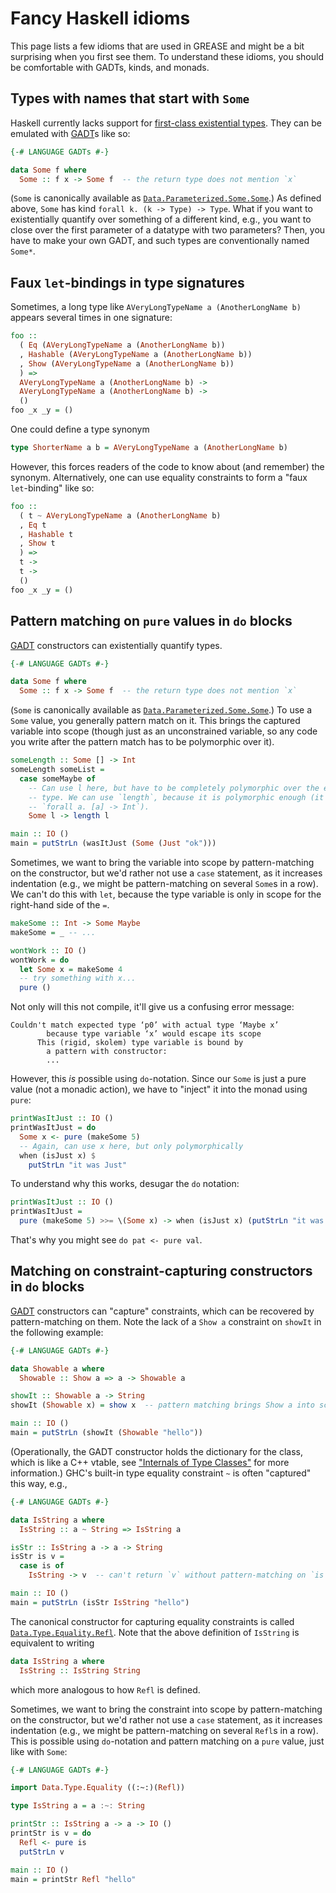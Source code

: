 # Fancy Haskell idioms

This page lists a few idioms that are used in GREASE and might be a bit
surprising when you first see them. To understand these idioms, you should be
comfortable with GADTs, kinds, and monads.

## Types with names that start with `Some`

Haskell currently lacks support for [first-class existential types]. They can be
emulated with [GADT]s like so:
```haskell
{-# LANGUAGE GADTs #-}

data Some f where
  Some :: f x -> Some f  -- the return type does not mention `x`
```
(`Some` is canonically available as [`Data.Parameterized.Some.Some`].) As
defined above, `Some` has kind `forall k. (k -> Type) -> Type`. What if you want
to existentially quantify over something of a different kind, e.g., you want to
close over the first parameter of a datatype with two parameters? Then, you have
to make your own GADT, and such types are conventionally named `Some*`.

[first-class existential types]: https://github.com/ghc-proposals/ghc-proposals/pull/473

## Faux `let`-bindings in type signatures

Sometimes, a long type like `AVeryLongTypeName a (AnotherLongName b)` appears
several times in one signature:
```haskell
foo ::
  ( Eq (AVeryLongTypeName a (AnotherLongName b))
  , Hashable (AVeryLongTypeName a (AnotherLongName b))
  , Show (AVeryLongTypeName a (AnotherLongName b))
  ) =>
  AVeryLongTypeName a (AnotherLongName b) ->
  AVeryLongTypeName a (AnotherLongName b) ->
  ()
foo _x _y = ()
```
One could define a type synonym
```haskell
type ShorterName a b = AVeryLongTypeName a (AnotherLongName b)
```
However, this forces readers of the code to know about (and remember) the
synonym. Alternatively, one can use equality constraints to form a "faux
`let`-binding" like so:
```haskell
foo ::
  ( t ~ AVeryLongTypeName a (AnotherLongName b)
  , Eq t
  , Hashable t
  , Show t
  ) =>
  t ->
  t ->
  ()
foo _x _y = ()
```

## Pattern matching on `pure` values in `do` blocks

[GADT] constructors can existentially quantify types.
```haskell
{-# LANGUAGE GADTs #-}

data Some f where
  Some :: f x -> Some f  -- the return type does not mention `x`
```
(`Some` is canonically available as [`Data.Parameterized.Some.Some`].) To use
a `Some` value, you generally pattern match on it. This brings the captured
variable into scope (though just as an unconstrained variable, so any code you
write after the pattern match has to be polymorphic over it).
```haskell
someLength :: Some [] -> Int
someLength someList =
  case someMaybe of
    -- Can use l here, but have to be completely polymorphic over the element
    -- type. We can use `length`, because it is polymorphic enough (it has type
    -- `forall a. [a] -> Int`).
    Some l -> length l

main :: IO ()
main = putStrLn (wasItJust (Some (Just "ok")))
```
Sometimes, we want to bring the variable into scope by pattern-matching on
the constructor, but we'd rather not use a `case` statement, as it increases
indentation (e.g., we might be pattern-matching on several `Some`s in a row).
We can't do this with `let`, because the type variable is only in scope for the
right-hand side of the `=`.
```haskell
makeSome :: Int -> Some Maybe
makeSome = _ -- ...

wontWork :: IO ()
wontWork = do
  let Some x = makeSome 4
  -- try something with x...
  pure ()
```
Not only will this not compile, it'll give us a confusing error message:
```
Couldn't match expected type ‘p0’ with actual type ‘Maybe x’
        because type variable ‘x’ would escape its scope
      This (rigid, skolem) type variable is bound by
        a pattern with constructor:
        ...
```
However, this *is* possible using `do`-notation. Since our `Some` is just a
pure value (not a monadic action), we have to "inject" it into the monad using
`pure`:
```haskell
printWasItJust :: IO ()
printWasItJust = do
  Some x <- pure (makeSome 5)
  -- Again, can use x here, but only polymorphically
  when (isJust x) $
    putStrLn "it was Just"
```
To understand why this works, desugar the `do` notation:
```haskell
printWasItJust :: IO ()
printWasItJust =
  pure (makeSome 5) >>= \(Some x) -> when (isJust x) (putStrLn "it was Just")
```
That's why you might see `do pat <- pure val`.

[`Data.Parameterized.Some.Some`]: https://hackage-content.haskell.org/package/parameterized-utils-2.1.10.0/docs/Data-Parameterized-Some.html#t:Some

## Matching on constraint-capturing constructors in `do` blocks

[GADT] constructors can "capture" constraints, which can be recovered by
pattern-matching on them. Note the lack of a `Show a` constraint on `showIt` in
the following example:
```haskell
{-# LANGUAGE GADTs #-}

data Showable a where
  Showable :: Show a => a -> Showable a

showIt :: Showable a -> String
showIt (Showable x) = show x  -- pattern matching brings Show a into scope

main :: IO ()
main = putStrLn (showIt (Showable "hello"))
```
(Operationally, the GADT constructor holds the dictionary for
the class, which is like a C++ vtable, see ["Internals of Type
Classes"](https://nikivazou.github.io/CMSC498V/lectures/TypeClasses.html)
for more information.) GHC's built-in type equality constraint `~` is often
"captured" this way, e.g.,
```haskell
{-# LANGUAGE GADTs #-}

data IsString a where
  IsString :: a ~ String => IsString a

isStr :: IsString a -> a -> String
isStr is v =
  case is of
    IsString -> v  -- can't return `v` without pattern-matching on `is`

main :: IO ()
main = putStrLn (isStr IsString "hello")
```
The canonical constructor for capturing equality constraints is called
[`Data.Type.Equality.Refl`]. Note that the above definition of `IsString` is
equivalent to writing
```haskell
data IsString a where
  IsString :: IsString String
```
which more analogous to how `Refl` is defined.

Sometimes, we want to bring the constraint into scope by pattern-matching on
the constructor, but we'd rather not use a `case` statement, as it increases
indentation (e.g., we might be pattern-matching on several `Refl`s in a row).
This is possible using `do`-notation and pattern matching on a `pure` value,
just like with `Some`:
```haskell
{-# LANGUAGE GADTs #-}

import Data.Type.Equality ((:~:)(Refl))

type IsString a = a :~: String

printStr :: IsString a -> a -> IO ()
printStr is v = do
  Refl <- pure is
  putStrLn v

main :: IO ()
main = printStr Refl "hello"
```

[`Data.Type.Equality.Refl`]: https://hackage.haskell.org/package/base-4.21.0.0/docs/Data-Type-Equality.html#t::-126-:
[GADT]: https://downloads.haskell.org/ghc/latest/docs/users_guide/exts/gadt.html
